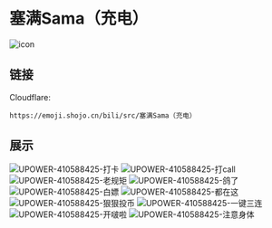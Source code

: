 # 塞满Sama（充电）
![icon](https://emoji.shojo.cn/bili/src/塞满Sama（充电）/icon.png)
## 链接
Cloudflare:
```
https://emoji.shojo.cn/bili/src/塞满Sama（充电）
```
## 展示
![UPOWER-410588425-打卡](https://emoji.shojo.cn/bili/src/塞满Sama（充电）/UPOWER-410588425-打卡.png)
![UPOWER-410588425-打call](https://emoji.shojo.cn/bili/src/塞满Sama（充电）/UPOWER-410588425-打call.png)
![UPOWER-410588425-老规矩](https://emoji.shojo.cn/bili/src/塞满Sama（充电）/UPOWER-410588425-老规矩.png)
![UPOWER-410588425-鸽了](https://emoji.shojo.cn/bili/src/塞满Sama（充电）/UPOWER-410588425-鸽了.png)
![UPOWER-410588425-白嫖](https://emoji.shojo.cn/bili/src/塞满Sama（充电）/UPOWER-410588425-白嫖.png)
![UPOWER-410588425-都在这](https://emoji.shojo.cn/bili/src/塞满Sama（充电）/UPOWER-410588425-都在这.png)
![UPOWER-410588425-狠狠投币](https://emoji.shojo.cn/bili/src/塞满Sama（充电）/UPOWER-410588425-狠狠投币.png)
![UPOWER-410588425-一键三连](https://emoji.shojo.cn/bili/src/塞满Sama（充电）/UPOWER-410588425-一键三连.png)
![UPOWER-410588425-开啵啦](https://emoji.shojo.cn/bili/src/塞满Sama（充电）/UPOWER-410588425-开啵啦.png)
![UPOWER-410588425-注意身体](https://emoji.shojo.cn/bili/src/塞满Sama（充电）/UPOWER-410588425-注意身体.png)
